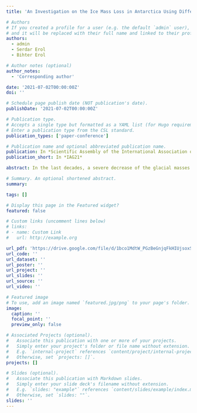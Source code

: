 ```yaml
---
title: 'An Investigation on the Ice Mass Loss in Antarctica Using Different Geosensors Data'

# Authors
# If you created a profile for a user (e.g. the default `admin` user), write the username (folder name) here
# and it will be replaced with their full name and linked to their profile.
authors:
  - admin
  - Serdar Erol
  - Bihter Erol

# Author notes (optional)
author_notes:
  - 'Corresponding author'

date: '2021-07-02T00:00:00Z'
doi: ''

# Schedule page publish date (NOT publication's date).
publishDate: '2021-07-02T00:00:00Z'

# Publication type.
# Accepts a single type but formatted as a YAML list (for Hugo requirements).
# Enter a publication type from the CSL standard.
publication_types: ['paper-conference']

# Publication name and optional abbreviated publication name.
publication: In *Scientific Assembly of the International Association of Geodesy 2021*
publication_short: In *IAG21*

abstract: In the last decades, a severe decrease of the glacial masses is observed in the Polar Regions due to the increasing effect of global warming. Continuous observations in these regions are required for quantifying the loss in the glacier mass and monitoring the increase in mean sea level. Besides, as a consequence of the glaciers mass loss, an uplift occurs (the post-glacial rebound (PGR) effect) in the affected areas and should be monitored as well. In this context, the geosensors including GNSS (Global Navigation Satellite System), satellite radar altimetry, Earth gravity satellite missions as well as the tide-gauges are widely used and contribute to studies of these dynamic phenomena. Within the scope of this study, the variations of the glacial mass within a time period in the Antarctic region are investigated using the geosensors data. Regarding this, the GNSS stations of the UNAVCO (University NAVSTAR Consortium) and IGS (International GNSS Service) networks data, the GRACE/GRACE-FO (The Gravity Recovery and Climate Experiment) solutions, CryoSat-2 and ICESat-2 (Ice, Cloud, and Land Elevation Satellite) satellite radar altimetry data in addition to the tide-gauge observations are used to carry out the analyzes through the generated time series. Thus, the mass loss in the study area is clarified from a broad perspective relying on the comparative results of different geosensors’ data.

# Summary. An optional shortened abstract.
summary: 

tags: []

# Display this page in the Featured widget?
featured: false

# Custom links (uncomment lines below)
# links:
# - name: Custom Link
#   url: http://example.org

url_pdf: 'https://drive.google.com/file/d/1bco1MdtW_PGzBeGnjqFkHIUjsoxSzNUF'
url_code: ''
url_dataset: ''
url_poster: ''
url_project: ''
url_slides: ''
url_source: ''
url_video: ''

# Featured image
# To use, add an image named `featured.jpg/png` to your page's folder.
image:
  caption: ''
  focal_point: ''
  preview_only: false

# Associated Projects (optional).
#   Associate this publication with one or more of your projects.
#   Simply enter your project's folder or file name without extension.
#   E.g. `internal-project` references `content/project/internal-project/index.md`.
#   Otherwise, set `projects: []`.
projects: []

# Slides (optional).
#   Associate this publication with Markdown slides.
#   Simply enter your slide deck's filename without extension.
#   E.g. `slides: "example"` references `content/slides/example/index.md`.
#   Otherwise, set `slides: ""`.
slides: ''
---
```



